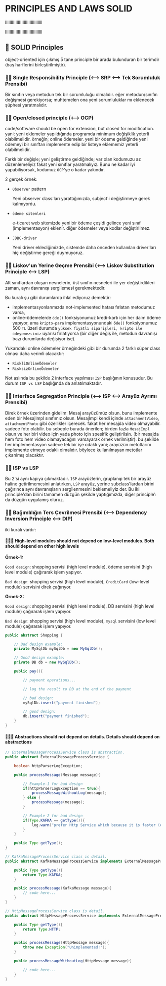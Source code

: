 # PRINCIPLES AND LAWS SOLID

IIIIIIIIIIIIIIIIIIIIIIIIIIIIIIII

IIIIIIIIIIIIIIIIIIIIIIIIIIIIIIII

## 📌 SOLID Principles

object-oriented için çıkmış 5 tane principle bir arada bulunduran bir terimdir (baş harflerini birleştirilmiştir).

### 📌📌 Single Responsibility Principle (⟷ SRP ⟷ Tek Sorumluluk Prensibi)

Bir sınıfın veya metodun tek bir sorumluluğu olmalıdır. eğer metodun/sınıfın değişmesi gerekiyorsa; muhtemelen ona yeni sorumluluklar mı eklenecek şüphesi yaratmalıdır.

### 📌📌 Open/closed principle (⟷ OCP)

code/software should be open for extension, but closed for modification. yani; yeni eklemeler yapıldığında programda minimum değişiklik yeterli olabilmelidir. örneğin; online ödemeler. yeni bir ödeme geldiğinde yeni ödemeyi bir sınıftan implemente edip bir listeye eklememiz yeterli olabilmelidir.

Farklı bir değişle; yeni geliştirme geldiğinde; var olan kodumuzu az düzenlemeliyiz fakat yeni sınıflar yaratmalıyız. Bunu ne kadar iyi yapabiliyorsak, kodumuz `OCP`'ye o kadar yakındır.

2 gerçek örnek:

- `Observer` pattern

  Yeni observer class'ları yarattığımızda, subject'i değiştirmeye gerek kalmıyordu.

- `ödeme sitemleri`

  e-ticaret web sitemizde yeni bir ödeme çeşidi gelince yeni sınıf (implementasyon) eklenir. diğer ödemeler veya kodlar değiştirilmez.

- `JDBC-driver`

  Yeni driver eklediğimizde, sistemde daha önceden kullanılan driver'ları hiç değiştirme gereği duymuyoruz.

### 📌📌 Liskov'un Yerine Geçme Prensibi (⟷ Liskov Substitution Principle ⟷ LSP)

Alt sınıflardan oluşan nesnelerin, üst sınıfın nesneleri ile yer değiştirdikleri zaman, aynı davranışı sergilemesi gerekmektedir.

Bu kuralı şu gibi durumlarda ihlal ediyoruz demektir:

- implementasyonlarımızda not-implemented hatası fırlatan metodumuz varsa,
- online-ödemelerde `öde()` fonksiyonumuz kredi-kartı için her daim ödeme yapıyor, ama `kripto-para` implementasyonundaki `öde()` fonksiyonumuz 500 `TL` üzeri durumda `yüksek fiyatlı siparişleri, kripto ile ödeyemezsiniz` uyarısı fırlatıyorsa (bir diğer değiş ile, metodun davranışı bazı durumlarda değişiyor ise).

Yukarıdaki online ödemeler örneğindeki gibi bir durumda 2 farklı süper class olması daha verimli olacaktır:

- `RiskliOnlineÖdemeler`
- `RisksizOnlineÖdemeler`

Not aslında bu şekilde 2 interface yapılması `ISP` başlığının konusudur. Bu durum `ISP vs LSP` başlığında da anlatılmaktadır.

### 📌📌 Interface Segregation Principle (⟷ ISP ⟷ Arayüz Ayrımı Prensibi)

Direk örnek üzerinden gidelim: Mesaj arayüzümüz olsun. bunu implemente eden bir MesajImpl sınıfımız olsun. MesajImpl kendi içinde `attachmentVideo`, `attachmentPhoto` gibi özellikler içerecek. fakat her mesajda video olmayabilir. sadece foto olabilir. bu sebeple burada önerilen; birden fazla `MesajImpl` olsun ve her biri video için yada photo için spesifik geliştirilsin. (bir mesajda hem foto hem video olamayacağını varsayarak örnek verilmiştir). bu şekilde her implementasyon sadece tek bir işe odaklı yani; arayüzün metotlarını implemente etmeye odaklı olmalıdır. böylece kullanılmayan metotlar çıkarılmış olacaktır.

### 📌📌 ISP vs LSP

Bu 2'si aynı kapıya çıkmaktadır. `ISP` arayüzlerin, gruplanıp tek bir arayüz haline getirilmemesini anlatırken, `LSP` arayüz, yerine subclass'lardan birini çağırınca aynı davranışların sergilenmesini beklemeliyiz der. Bu iki principle'dan birini tamamen düzgün şekilde yaptığımızda, diğer principle'ı da düzgün uygulamış oluruz.

### 📌📌 Bağımlılığın Ters Çevrilmesi Prensibi (⟷ Dependency Inversion Principle ⟷ DIP)

iki kuralı vardır:

#### 📌📌📌 High-level modules should not depend on low-level modules. Both should depend on other high levels

__Örnek-1:__

`Good design`: shopping servisi (high level module), ödeme servisini (high level module) çağırarak işlem yapıyor.

`Bad design`: shopping servisi (high level module), `CreditCard` (low-level module) servisini direk çağırıyor.

__Örnek-2:__

`Good design`: shopping servisi (high level module), DB servisini (high level module) çağırarak işlem yapıyor.

`Bad design`: shopping servisi (high level module), `mysql` servisini (low level module) çağırarak işlem yapıyor.

```java
public abstract Shopping {

    // Bad design example:
    private MySqlDb mySqlDb = new MySqlDb();

    // Good design example:
    private DB db = new MySqlDb();

    public pay(){

        // payment operations...

        // log the result to DB at the end of the payment

        // bad design:
        mySqlDb.insert("payment finished");

        // good design:
        db.insert("payment finished");
    }
}
```

#### 📌📌📌 Abstractions should not depend on details. Details should depend on abstractions

```java
// ExternalMessageProcessService class is abstraction.
public abstract ExternalMessageProcessService {

    boolean httpParserLogException;

    public processMessage(Message message){

        // Example-1 for bad design
        if(httpParserLogException == true){
            processMessageWithoutLog(message);
        } else {
            processMessage(message);
        }

        // Example-2 for bad design
        if(Type.KAFKA == getType()){
            log.warn("prefer Http Service which because it is faster (or any warning here about implementation!)")
        }
    }

    public Type getType();
}

// KafkaMessageProcessService class is detail.
public abstract KafkaMessageProcessService implements ExternalMessageProcessService {

    public Type getType(){
        return Type.KAFKA;
    }

    public processMessage(KafkaMessage message){
        // code here...
    }
}

// HttpMessageProcessService class is detail.
public abstract HttpMessageProcessService implements ExternalMessageProcessService {

    public Type getType(){
        return Type.HTTP;
    }

    public processMessage(HttpMessage message){
        throw new Exception("Unimplemented!");
    }

    public processMessageWithoutLog(HttpMessage message){

        // code here...
    }
}
```
